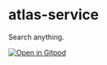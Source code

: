 # atlas-service
Search anything.

[![Open in Gitpod](https://gitpod.io/button/open-in-gitpod.svg)](https://gitpod.io/#https://github.com/atilatech/atlas-service)